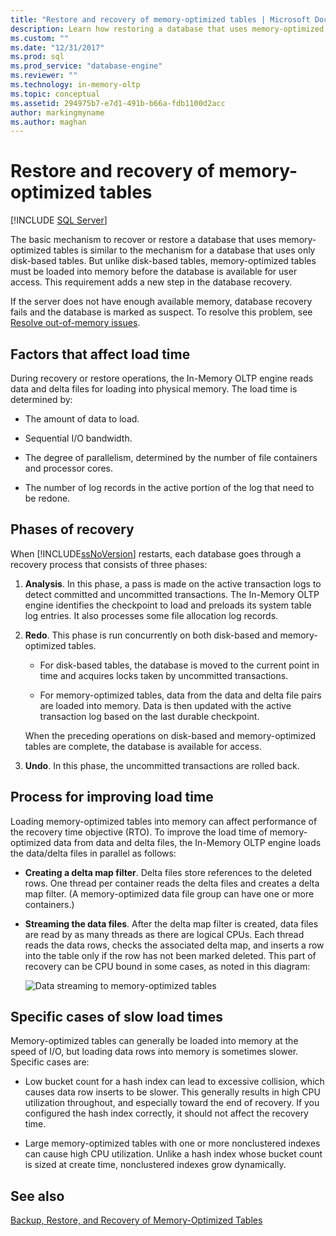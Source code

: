 ```yaml
---
title: "Restore and recovery of memory-optimized tables | Microsoft Docs"
description: Learn how restoring a database that uses memory-optimized tables in SQL Server differs from restoring a database that uses only disk-based tables.
ms.custom: ""
ms.date: "12/31/2017"
ms.prod: sql
ms.prod_service: "database-engine"
ms.reviewer: ""
ms.technology: in-memory-oltp
ms.topic: conceptual
ms.assetid: 294975b7-e7d1-491b-b66a-fdb1100d2acc
author: markingmyname
ms.author: maghan
---
```

# Restore and recovery of memory-optimized tables
 [!INCLUDE [SQL Server](../../includes/applies-to-version/sqlserver.md)]

The basic mechanism to recover or restore a database that uses memory-optimized tables is similar to the mechanism for a database that uses only disk-based tables. But unlike disk-based tables, memory-optimized tables must be loaded into memory before the database is available for user access. This requirement adds a new step in the database recovery.  
  
If the server does not have enough available memory, database recovery fails and the database is marked as suspect. To resolve this problem, see [Resolve out-of-memory issues](resolve-out-of-memory-issues.md). 
  
## Factors that affect load time
During recovery or restore operations, the In-Memory OLTP engine reads data and delta files for loading into physical memory. The load time is determined by:  
  
-   The amount of data to load.  
  
-   Sequential I/O bandwidth.  
  
-   The degree of parallelism, determined by the number of file containers and processor cores.  
  
-   The number of log records in the active portion of the log that need to be redone.  

## Phases of recovery
When [!INCLUDE[ssNoVersion](../../includes/ssnoversion-md.md)] restarts, each database goes through a recovery process that consists of three phases:  
  
1.  **Analysis**. In this phase, a pass is made on the active transaction logs to detect committed and uncommitted transactions. The In-Memory OLTP engine identifies the checkpoint to load and preloads its system table log entries. It also processes some file allocation log records.  
  
2.  **Redo**. This phase is run concurrently on both disk-based and memory-optimized tables.  
  
    - For disk-based tables, the database is moved to the current point in time and acquires locks taken by uncommitted transactions.  
  
    - For memory-optimized tables, data from the data and delta file pairs are loaded into memory. Data is then updated with the active transaction log based on the last durable checkpoint.  
  
    When the preceding operations on disk-based and memory-optimized tables are complete, the database is available for access.  
  
3.  **Undo**. In this phase, the uncommitted transactions are rolled back.  

## Process for improving load time
Loading memory-optimized tables into memory can affect performance of the recovery time objective (RTO). To improve the load time of memory-optimized data from data and delta files, the In-Memory OLTP engine loads the data/delta files in parallel as follows:  
  
-   **Creating a delta map filter**. Delta files store references to the deleted rows. One thread per container reads the delta files and creates a delta map filter. (A memory-optimized data file group can have one or more containers.)  
  
-   **Streaming the data files**. After the delta map filter is created, data files are read by as many threads as there are logical CPUs. Each thread reads the data rows, checks the associated delta map, and inserts a row into the table only if the row has not been marked deleted. This part of recovery can be CPU bound in some cases, as noted in this diagram:  
  
    ![Data streaming to memory-optimized tables](../../relational-databases/in-memory-oltp/media/memory-optimized-tables.gif "Data streaming to memory-optimized tables")  
  
## Specific cases of slow load times
Memory-optimized tables can generally be loaded into memory at the speed of I/O, but loading data rows into memory is sometimes slower. Specific cases are:  
  
-   Low bucket count for a hash index can lead to excessive collision, which causes data row inserts to be slower. This generally results in high CPU utilization throughout, and especially toward the end of recovery. If you configured the hash index correctly, it should not affect the recovery time.  
  
-   Large memory-optimized tables with one or more nonclustered indexes can cause high CPU utilization. Unlike a hash index whose bucket count is sized at create time, nonclustered indexes grow dynamically.  
  
## See also  
 [Backup, Restore, and Recovery of Memory-Optimized Tables](https://msdn.microsoft.com/library/3f083347-0fbb-4b19-a6fb-1818d545e281)  
  
  
